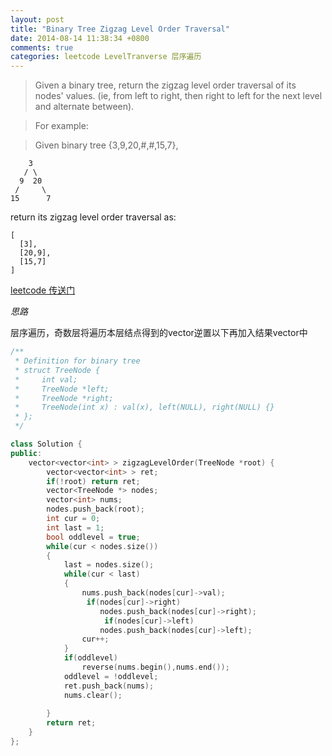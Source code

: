 ```yaml
---
layout: post
title: "Binary Tree Zigzag Level Order Traversal"
date: 2014-08-14 11:38:34 +0800
comments: true
categories: leetcode LevelTranverse 层序遍历
---
```


>Given a binary tree, return the zigzag level order traversal of its nodes' values. (ie, from left to right, then right to left for the next level and alternate between).

<!--more-->

>For example:

>Given binary tree {3,9,20,#,#,15,7},


  	    3
 	   / \
  	  9  20
     /     \
  	15      7

 
 
return its zigzag level order traversal as:


	[
	  [3],  
	  [20,9],  
	  [15,7]  
	]


[leetcode 传送门](https://oj.leetcode.com/problems/binary-tree-zigzag-level-order-traversal/)

*思路*

层序遍历，奇数层将遍历本层结点得到的vector逆置以下再加入结果vector中

```c++
/**
 * Definition for binary tree
 * struct TreeNode {
 *     int val;
 *     TreeNode *left;
 *     TreeNode *right;
 *     TreeNode(int x) : val(x), left(NULL), right(NULL) {}
 * };
 */

class Solution {
public:
    vector<vector<int> > zigzagLevelOrder(TreeNode *root) {
        vector<vector<int> > ret;
        if(!root) return ret;
        vector<TreeNode *> nodes;
        vector<int> nums;
        nodes.push_back(root);
        int cur = 0;
        int last = 1;
        bool oddlevel = true;
        while(cur < nodes.size())
        {
            last = nodes.size();
            while(cur < last)
            {
                nums.push_back(nodes[cur]->val);
                 if(nodes[cur]->right)
                    nodes.push_back(nodes[cur]->right);
                     if(nodes[cur]->left)
                    nodes.push_back(nodes[cur]->left);
                cur++;
            }
            if(oddlevel)
                reverse(nums.begin(),nums.end());
            oddlevel = !oddlevel;
            ret.push_back(nums);
            nums.clear();
                
        }
        return ret;
    }
};
```


